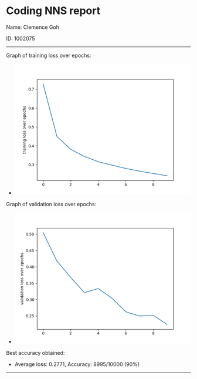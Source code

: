# Coding NNS report
Name: Clemence Goh

ID: 1002075

---
Graph of training loss over epochs:
- ![Training data loss](./Training_data_loss.png)

Graph of validation loss over epochs:
- ![Validation Data loss](./Validation_data_loss.png)

Best accuracy obtained:

- Average loss: 0.2771, Accuracy: 8995/10000 (90%) 

---
